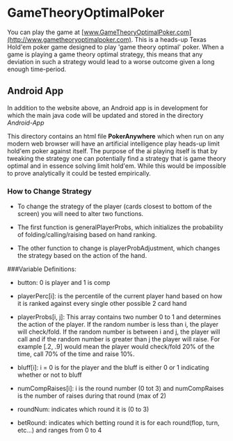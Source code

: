 GameTheoryOptimalPoker
======================

You can play the game at [www.GameTheoryOptimalPoker.com](http://www.gametheoryoptimalpoker.com). This is a heads-up Texas Hold'em poker game designed to play 'game theory optimal' poker. When a game is playing a game theory optimal strategy, this means that any deviation in such a strategy would lead to a worse outcome given a long enough time-period. 

## Android App

In addition to the website above, an Android app is in development for which the main java code will be updated and stored in the directory _Android-App_

This directory contains an html file **PokerAnywhere** which when run on any modern web browser will have an artificial intelligence play heads-up limit hold'em poker against itself. The purpose of the ai playing itself is that by tweaking the strategy one can potentially find a strategy that is game theory optimal and in essence solving limit hold'em. While this would be impossible to prove analytically it could be tested empirically.

### How to Change Strategy

- To change the strategy of the player (cards closest to bottom of the screen) you will need to alter two functions.

- The first function is generalPlayerProbs, which initializes the probability of folding/calling/raising based on hand ranking.

- The other function to change is playerProbAdjustment, which changes the strategy based on the action of the hand.

###Variable Definitions:

- button: 0 is player and 1 is comp

- playerPerc[i]: is the percentile of the current player hand based on how it is ranked against every single other possible 2 card hand

- playerProbs[i, j]: This array contains two number 0 to 1 and determines the action of the player. If the random number is less than i, the player will check/fold. If the random number is between i and j, the player will call and if the random number is greater than j the player will raise. For example [.2, .9] would mean the player would check/fold 20% of the time, call 70% of the time and raise 10%.

- bluff[i]: i = 0 is for the player and the bluff is either 0 or 1 indicating whether or not to bluff

- numCompRaises[i]: i is the round number (0 tot 3) and numCompRaises is the number of raises during that round (max of 2)

- roundNum: indicates which round it is (0 to 3)

- betRound: indicates which betting round it is for each round(flop, turn, etc...) and ranges from 0 to 4
